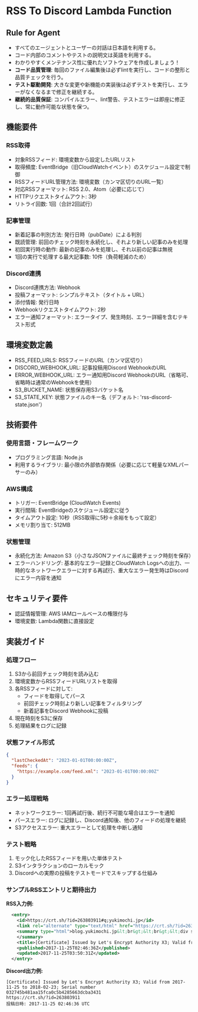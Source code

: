 # RSS To Discord Lambda Function

## Rule for Agent

- すべてのエージェントとユーザーの対話は日本語を利用する。
- コード内部のコメントやテストの説明文は英語を利用する。
- わかりやすくメンテナンス性に優れたソフトウェアを作成しましょう！
- **コード品質管理**: 毎回のファイル編集後は必ずlintを実行し、コードの整形と品質チェックを行う。
- **テスト駆動開発**: 大きな変更や新機能の実装後は必ずテストを実行し、エラーがなくなるまで修正を継続する。
- **継続的品質保証**: コンパイルエラー、lint警告、テストエラーは即座に修正し、常に動作可能な状態を保つ。

## 機能要件

### RSS取得
- 対象RSSフィード: 環境変数から設定したURLリスト
- 取得頻度: EventBridge（旧CloudWatchイベント）のスケジュール設定で制御
- RSSフィードURL管理方法: 環境変数（カンマ区切りのURL一覧）
- 対応RSSフォーマット: RSS 2.0、Atom（必要に応じて）
- HTTPリクエストタイムアウト: 3秒
- リトライ回数: 1回（合計2回試行）

### 記事管理
- 新着記事の判別方法: 発行日時（pubDate）による判別
- 既読管理: 前回のチェック時刻を永続化し、それより新しい記事のみを処理
- 初回実行時の動作: 最新の記事のみを処理し、それ以前の記事は無視
- 1回の実行で処理する最大記事数: 10件（負荷軽減のため）

### Discord連携
- Discord連携方法: Webhook
- 投稿フォーマット: シンプルテキスト（タイトル + URL）
- 添付情報: 発行日時
- Webhookリクエストタイムアウト: 2秒
- エラー通知フォーマット: エラータイプ、発生時刻、エラー詳細を含むテキスト形式

## 環境変数定義
- RSS_FEED_URLS: RSSフィードのURL（カンマ区切り）
- DISCORD_WEBHOOK_URL: 記事投稿用Discord WebhookのURL
- ERROR_WEBHOOK_URL: エラー通知用Discord WebhookのURL（省略可、省略時は通常のWebhookを使用）
- S3_BUCKET_NAME: 状態保存用S3バケット名
- S3_STATE_KEY: 状態ファイルのキー名（デフォルト: 'rss-discord-state.json'）

## 技術要件

### 使用言語・フレームワーク
- プログラミング言語: Node.js
- 利用するライブラリ: 最小限の外部依存関係（必要に応じて軽量なXMLパーサーのみ）

### AWS構成
- トリガー: EventBridge (CloudWatch Events)
- 実行間隔: EventBridgeのスケジュール設定に従う
- タイムアウト設定: 10秒（RSS取得に5秒＋余裕をもって設定）
- メモリ割り当て: 512MB

### 状態管理
- 永続化方法: Amazon S3（小さなJSONファイルに最終チェック時刻を保存）
- エラーハンドリング: 基本的なエラー記録とCloudWatch Logsへの出力、一時的なネットワークエラーに対する再試行、重大なエラー発生時はDiscordにエラー内容を通知

## セキュリティ要件
- 認証情報管理: AWS IAMロールベースの権限付与
- 環境変数: Lambda関数に直接設定

## 実装ガイド

### 処理フロー
1. S3から前回チェック時刻を読み込む
2. 環境変数からRSSフィードURLリストを取得
3. 各RSSフィードに対して:
   - フィードを取得してパース
   - 前回チェック時刻より新しい記事をフィルタリング
   - 新着記事をDiscord Webhookに投稿
4. 現在時刻をS3に保存
5. 処理結果をログに記録

### 状態ファイル形式
```json
{
  "lastCheckedAt": "2023-01-01T00:00:00Z",
  "feeds": {
    "https://example.com/feed.xml": "2023-01-01T00:00:00Z"
  }
}
```

### エラー処理戦略
- ネットワークエラー: 1回再試行後、続行不可能な場合はエラーを通知
- パースエラー: ログに記録し、Discord通知後、他のフィードの処理を継続
- S3アクセスエラー: 重大エラーとして処理を中断し通知

### テスト戦略
1. モック化したRSSフィードを用いた単体テスト
2. S3インタラクションのローカルモック
3. Discordへの実際の投稿をテストモードでスキップする仕組み

### サンプルRSSエントリと期待出力
**RSS入力例:**
```xml
  <entry>
    <id>https://crt.sh/?id=263803911#q;yukimochi.jp</id>
    <link rel="alternate" type="text/html" href="https://crt.sh/?id=263803911"/>
    <summary type="html">blog.yukimochi.jp&lt;br&gt;&lt;br&gt;&lt;div style="font:8pt monospace"&gt;-----BEGIN CERTIFICATE-----&lt;br&gt;MIIEVzCCAz+gAwIBAgISAydFtIGqFfygxbQoVmPcujQxMA0GCSqGSIb3DQEBCwUA&lt;br&gt;MEoxCzAJBgNVBAYTAlVTMRYwFAYDVQQKEw1MZXQncyBFbmNyeXB0MSMwIQYDVQQD&lt;br&gt;ExpMZXQncyBFbmNyeXB0IEF1dGhvcml0eSBYMzAeFw0xNzExMjUwMjQ2MzZaFw0x&lt;br&gt;ODAyMjMwMjQ2MzZaMBwxGjAYBgNVBAMTEWJsb2cueXVraW1vY2hpLmpwMHYwEAYH&lt;br&gt;KoZIzj0CAQYFK4EEACIDYgAEXXgguAfWvrfeUNnhIwVJsQvXU9PvlN2wAlyAuizf&lt;br&gt;3A5q6bX5vlKdBaJjGrcsA4EXOMOheZpzRqf2YLGWYRHYQvP3RR8zSVKlvfi0Du1w&lt;br&gt;d/5zOu6UIkgqENc8tRGu4CA+o4ICETCCAg0wDgYDVR0PAQH/BAQDAgeAMB0GA1Ud&lt;br&gt;JQQWMBQGCCsGAQUFBwMBBggrBgEFBQcDAjAMBgNVHRMBAf8EAjAAMB0GA1UdDgQW&lt;br&gt;BBRrMmOQ6lTVA/TWZ45M5dAprM+goDAfBgNVHSMEGDAWgBSoSmpjBH3duubRObem&lt;br&gt;RWXv86jsoTBvBggrBgEFBQcBAQRjMGEwLgYIKwYBBQUHMAGGImh0dHA6Ly9vY3Nw&lt;br&gt;LmludC14My5sZXRzZW5jcnlwdC5vcmcwLwYIKwYBBQUHMAKGI2h0dHA6Ly9jZXJ0&lt;br&gt;LmludC14My5sZXRzZW5jcnlwdC5vcmcvMBwGA1UdEQQVMBOCEWJsb2cueXVraW1v&lt;br&gt;Y2hpLmpwMIH+BgNVHSAEgfYwgfMwCAYGZ4EMAQIBMIHmBgsrBgEEAYLfEwEBATCB&lt;br&gt;1jAmBggrBgEFBQcCARYaaHR0cDovL2Nwcy5sZXRzZW5jcnlwdC5vcmcwgasGCCsG&lt;br&gt;AQUFBwICMIGeDIGbVGhpcyBDZXJ0aWZpY2F0ZSBtYXkgb25seSBiZSByZWxpZWQg&lt;br&gt;dXBvbiBieSBSZWx5aW5nIFBhcnRpZXMgYW5kIG9ubHkgaW4gYWNjb3JkYW5jZSB3&lt;br&gt;aXRoIHRoZSBDZXJ0aWZpY2F0ZSBQb2xpY3kgZm91bmQgYXQgaHR0cHM6Ly9sZXRz&lt;br&gt;ZW5jcnlwdC5vcmcvcmVwb3NpdG9yeS8wDQYJKoZIhvcNAQELBQADggEBABgsF+7L&lt;br&gt;MNUJw3zxNwi+BqNVIkIZlqXWykXHi0P/aiq7I9X7S7DEP6UND8fQjLAq5pGVLF9k&lt;br&gt;PcFRtgyXrzxIogw/39+rcLGy8ffAYurbCeQWNRH1Nm65rf73Qns6ViT0twfPt51j&lt;br&gt;r6l18oEHw9X00GN/ksbpedjuC6zOoKnRLCWWQJ2IrKaw+M9VdMwl29h78hYihU8L&lt;br&gt;/hZCA+RRl4JzjHB0P6SavDcvYIbuVbTHdHFwjT9Z6pd/NwxL9FDhsmDhmJ3Gkmw5&lt;br&gt;wRdDTWmK4XB0XwBUNPtAqbYY2rR6trRW51/uKQGTtN0RoSzfnIFkjVPaPgt6nBW3&lt;br&gt;KYgyb65MQ+JsYjs=&lt;br&gt;-----END CERTIFICATE-----&lt;/div&gt;
    </summary>
    <title>[Certificate] Issued by Let's Encrypt Authority X3; Valid from 2017-11-25 to 2018-02-23; Serial number 032745b481aa15fca0c5b4285663dcba3431</title>
    <published>2017-11-25T02:46:36Z</published>
    <updated>2017-11-25T03:50:31Z</updated>
  </entry>
```

**Discord出力例:**
```
[Certificate] Issued by Let's Encrypt Authority X3; Valid from 2017-11-25 to 2018-02-23; Serial number 032745b481aa15fca0c5b4285663dcba3431
https://crt.sh/?id=263803911
投稿日時: 2017-11-25 02:46:36 UTC
```
